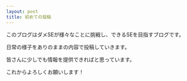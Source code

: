 ```yaml
---
layout: post
title: 初めての投稿
---
```


このブログはダメSEが様々なことに挑戦し、できるSEを目指すブログです。  
  
日常の様子をありのままの内容で投稿していきます。  
  
皆さんに少しでも情報を提供できればと思っています。  
  
これからよろしくお願いします！  


